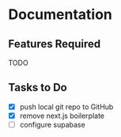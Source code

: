 # Documentation

## Features Required

TODO

## Tasks to Do

- [x] push local git repo to GitHub
- [x] remove next.js boilerplate
- [ ] configure supabase
